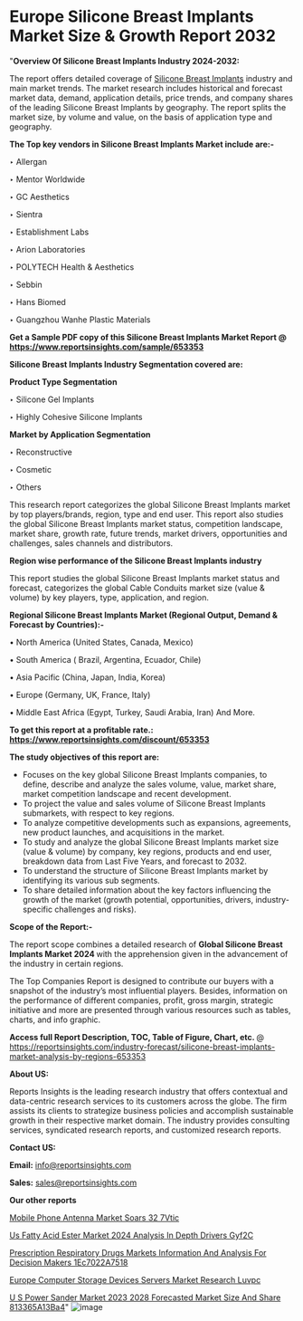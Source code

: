 # Europe Silicone Breast Implants Market Size & Growth Report 2032

"<strong>Overview Of Silicone Breast Implants Industry 2024-2032:</strong>

The report offers detailed coverage of <a href=https://www.reportsinsights.com/sample/653353>Silicone Breast Implants</a> industry and main market trends. The market research includes historical and forecast market data, demand, application details, price trends, and company shares of the leading Silicone Breast Implants by geography. The report splits the market size, by volume and value, on the basis of application type and geography.

<strong>The Top key vendors in Silicone Breast Implants Market include are:- </strong>

‣ Allergan

‣ Mentor Worldwide

‣ GC Aesthetics

‣ Sientra

‣ Establishment Labs

‣ Arion Laboratories

‣ POLYTECH Health & Aesthetics

‣ Sebbin

‣ Hans Biomed

‣ Guangzhou Wanhe Plastic Materials

<strong>Get a Sample PDF copy of this Silicone Breast Implants Market Report </strong><strong>@ <a href=https://www.reportsinsights.com/sample/653353 style=color:#0000ff;>https://www.reportsinsights.com/sample/653353</a> </strong>

<strong>Silicone Breast Implants Industry Segmentation covered are:</strong>

<strong>Product Type Segmentation</strong>

‣ Silicone Gel Implants

‣ Highly Cohesive Silicone Implants

<strong>Market by Application Segmentation</strong>

‣ Reconstructive

‣ Cosmetic

‣ Others

This research report categorizes the global Silicone Breast Implants market by top players/brands, region, type and end user. This report also studies the global Silicone Breast Implants market status, competition landscape, market share, growth rate, future trends, market drivers, opportunities and challenges, sales channels and distributors.

<strong>Region wise performance of the Silicone Breast Implants industry</strong><strong> </strong>

This report studies the global Silicone Breast Implants market status and forecast, categorizes the global Cable Conduits market size (value &amp; volume) by key players, type, application, and region. 

<strong>Regional Silicone Breast Implants Market (Regional Output, Demand &amp; Forecast by Countries):-</strong>

• North America (United States, Canada, Mexico)

• South America ( Brazil, Argentina, Ecuador, Chile)

• Asia Pacific (China, Japan, India, Korea)

• Europe (Germany, UK, France, Italy)

• Middle East Africa (Egypt, Turkey, Saudi Arabia, Iran) And More.

<strong>To get this report at a profitable rate.: <a href=https://www.reportsinsights.com/discount/653353 style=color:#0000ff;>https://www.reportsinsights.com/discount/653353</a></strong>

<strong>The study objectives of this report are:</strong>
<ul>
  <li>Focuses on the key global Silicone Breast Implants companies, to define, describe and analyze the sales volume, value, market share, market competition landscape and recent development.</li>
  <li>To project the value and sales volume of Silicone Breast Implants submarkets, with respect to key regions.</li>
  <li>To analyze competitive developments such as expansions, agreements, new product launches, and acquisitions in the market.</li>
  <li>To study and analyze the global Silicone Breast Implants market size (value &amp; volume) by company, key regions, products and end user, breakdown data from Last Five Years, and forecast to 2032.</li>
  <li>To understand the structure of Silicone Breast Implants market by identifying its various sub segments.</li>
  <li>To share detailed information about the key factors influencing the growth of the market (growth potential, opportunities, drivers, industry-specific challenges and risks).</li>
</ul>
<strong>Scope of the Report:-</strong><strong> </strong>

The report scope combines a detailed research of <strong>Global Silicone Breast Implants Market 2024 </strong>with the apprehension given in the advancement of the industry in certain regions.

The Top Companies Report is designed to contribute our buyers with a snapshot of the industry’s most influential players. Besides, information on the performance of different companies, profit, gross margin, strategic initiative and more are presented through various resources such as tables, charts, and info graphic.

<strong>Access full Report Description, TOC, Table of Figure, Chart, etc. </strong>@   <a href=https://reportsinsights.com/industry-forecast/silicone-breast-implants-market-analysis-by-regions-653353 style=color:#0000ff;>https://reportsinsights.com/industry-forecast/silicone-breast-implants-market-analysis-by-regions-653353</a>

<strong>About US:</strong>

Reports Insights is the leading research industry that offers contextual and data-centric research services to its customers across the globe. The firm assists its clients to strategize business policies and accomplish sustainable growth in their respective market domain. The industry provides consulting services, syndicated research reports, and customized research reports.

<strong>Contact US:</strong>

<p class=""""><b>Email:</b> <a href=mailto:info@reportsinsights.com>info@reportsinsights.com</a></p>
<p class=""""><b>Sales:</b> <a href=mailto:sales@reportsinsights.com>sales@reportsinsights.com</a></p>

<strong>Our other reports</strong>

<a href=https://www.linkedin.com/pulse/mobile-phone-antenna-market-soars-32-7vtic/>Mobile Phone Antenna Market Soars 32 7Vtic</a>

<a href=https://www.linkedin.com/pulse/us-fatty-acid-ester-market-2024-analysis-in-depth-drivers-gyf2c/>Us Fatty Acid Ester Market 2024 Analysis In Depth Drivers Gyf2C</a>

<a href=https://medium.com/@jagrutiayachit3/prescription-respiratory-drugs-markets-information-and-analysis-for-decision-makers-1ec7022a7518>Prescription Respiratory Drugs Markets Information And Analysis For Decision Makers 1Ec7022A7518</a>

<a href=https://www.linkedin.com/pulse/europe-computer-storage-devices-servers-market-research-luvpc/>Europe Computer Storage Devices Servers Market Research Luvpc</a>

<a href=https://medium.com/@gavdeakash979/u-s-power-sander-market-2023-2028-forecasted-market-size-and-share-813365a13ba4>U S Power Sander Market 2023 2028 Forecasted Market Size And Share 813365A13Ba4</a>"
![image](https://github.com/aanak123/RIMarketer1/assets/158471119/7ffda748-ea24-4440-a9c3-eaa2dd53ed8b)
